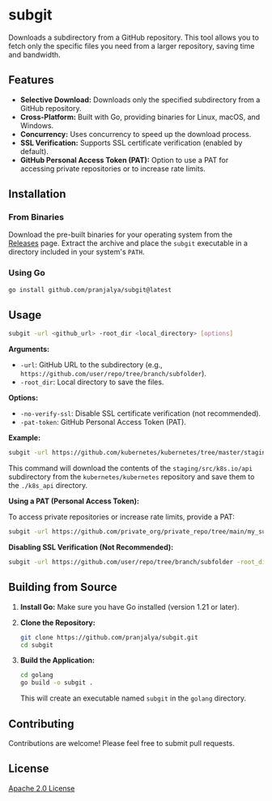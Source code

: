 # subgit

Downloads a subdirectory from a GitHub repository. This tool allows you to fetch only the specific files you need from a larger repository, saving time and bandwidth.

## Features

*   **Selective Download:** Downloads only the specified subdirectory from a GitHub repository.
*   **Cross-Platform:** Built with Go, providing binaries for Linux, macOS, and Windows.
*   **Concurrency:** Uses concurrency to speed up the download process.
*   **SSL Verification:** Supports SSL certificate verification (enabled by default).
*   **GitHub Personal Access Token (PAT):**  Option to use a PAT for accessing private repositories or to increase rate limits.

## Installation

### From Binaries

Download the pre-built binaries for your operating system from the [Releases](https://github.com/pranjalya/subgit/releases) page.  Extract the archive and place the `subgit` executable in a directory included in your system's `PATH`.


### Using Go

```bash
go install github.com/pranjalya/subgit@latest
```

## Usage

```bash
subgit -url <github_url> -root_dir <local_directory> [options]
```

**Arguments:**

*   `-url`:  GitHub URL to the subdirectory (e.g., `https://github.com/user/repo/tree/branch/subfolder`).
*   `-root_dir`: Local directory to save the files.

**Options:**

*   `-no-verify-ssl`: Disable SSL certificate verification (not recommended).
*   `-pat-token`: GitHub Personal Access Token (PAT).

**Example:**

```bash
subgit -url https://github.com/kubernetes/kubernetes/tree/master/staging/src/k8s.io/api -root_dir ./k8s_api
```

This command will download the contents of the `staging/src/k8s.io/api` subdirectory from the `kubernetes/kubernetes` repository and save them to the `./k8s_api` directory.

**Using a PAT (Personal Access Token):**

To access private repositories or increase rate limits, provide a PAT:

```bash
subgit -url https://github.com/private_org/private_repo/tree/main/my_subfolder -root_dir ./my_subfolder -pat-token <your_pat>
```

**Disabling SSL Verification (Not Recommended):**

```bash
subgit -url https://github.com/user/repo/tree/branch/subfolder -root_dir ./my_folder -no-verify-ssl
```

## Building from Source

1.  **Install Go:** Make sure you have Go installed (version 1.21 or later).
2.  **Clone the Repository:**

    ```bash
    git clone https://github.com/pranjalya/subgit.git
    cd subgit
    ```

3.  **Build the Application:**

    ```bash
    cd golang
    go build -o subgit .
    ```

    This will create an executable named `subgit` in the `golang` directory.

## Contributing

Contributions are welcome! Please feel free to submit pull requests.

## License

[Apache 2.0 License](LICENSE)